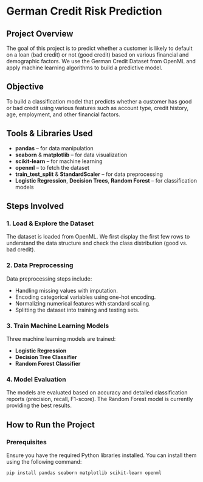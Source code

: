 # German Credit Risk Prediction

## Project Overview
The goal of this project is to predict whether a customer is likely to default on a loan (bad credit) or not (good credit) based on various financial and demographic factors. We use the German Credit Dataset from OpenML and apply machine learning algorithms to build a predictive model.

## Objective
To build a classification model that predicts whether a customer has good or bad credit using various features such as account type, credit history, age, employment, and other financial factors.

## Tools & Libraries Used
- **pandas** – for data manipulation
- **seaborn** & **matplotlib** – for data visualization
- **scikit-learn** – for machine learning
- **openml** – to fetch the dataset
- **train_test_split** & **StandardScaler** – for data preprocessing
- **Logistic Regression**, **Decision Trees**, **Random Forest** – for classification models

## Steps Involved

### 1. Load & Explore the Dataset
The dataset is loaded from OpenML. We first display the first few rows to understand the data structure and check the class distribution (good vs. bad credit).

### 2. Data Preprocessing
Data preprocessing steps include:
- Handling missing values with imputation.
- Encoding categorical variables using one-hot encoding.
- Normalizing numerical features with standard scaling.
- Splitting the dataset into training and testing sets.

### 3. Train Machine Learning Models
Three machine learning models are trained:
- **Logistic Regression**
- **Decision Tree Classifier**
- **Random Forest Classifier**

### 4. Model Evaluation
The models are evaluated based on accuracy and detailed classification reports (precision, recall, F1-score). The Random Forest model is currently providing the best results.

## How to Run the Project

### Prerequisites
Ensure you have the required Python libraries installed. You can install them using the following command:

```bash
pip install pandas seaborn matplotlib scikit-learn openml
